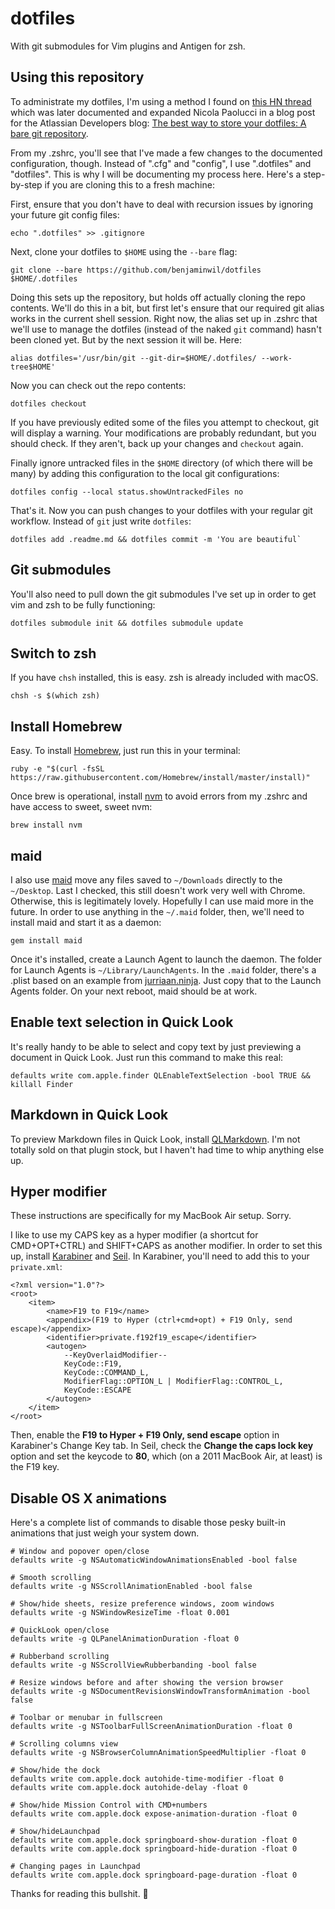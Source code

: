 # dotfiles

With git submodules for Vim plugins and Antigen for zsh.

## Using this repository

To administrate my dotfiles, I'm using a method I found on [this HN thread](https://news.ycombinator.com/item?id=11070797)
which was later documented and expanded Nicola Paolucci in a blog post for the Atlassian Developers blog: 
[The best way to store your dotfiles: A bare git repository](https://developer.atlassian.com/blog/2016/02/best-way-to-store-dotfiles-git-bare-repo/).

From my .zshrc, you'll see that I've made a few changes to the documented configuration, though. Instead of ".cfg" and 
"config", I use ".dotfiles" and "dotfiles". This is why I will be documenting my process here. Here's a step-by-step if 
you are cloning this to a fresh machine:

First, ensure that you don't have to deal with recursion issues by ignoring your future git config files:

```
echo ".dotfiles" >> .gitignore
```

Next, clone your dotfiles to `$HOME`  using the `--bare` flag:

```
git clone --bare https://github.com/benjaminwil/dotfiles $HOME/.dotfiles
``` 

Doing this sets up the repository, but holds off actually cloning the repo contents. We'll do this in a bit, but first 
let's ensure that our required git alias works in the current shell session. Right now, the alias set up in .zshrc 
that we'll use to manage the dotfiles (instead of the naked `git` command) hasn't been cloned yet. But by the next 
session it will be. Here:

```
alias dotfiles='/usr/bin/git --git-dir=$HOME/.dotfiles/ --work-tree$HOME'
```

Now you can check out the repo contents:

```
dotfiles checkout
```

If you have previously edited some of the files you attempt to checkout, git will display a warning. Your modifications 
are probably redundant, but you should check. If they aren't, back up your changes and `checkout` again.

Finally ignore untracked files in the `$HOME` directory (of which there will be many) by adding this configuration to 
the local git configurations:

```
dotfiles config --local status.showUntrackedFiles no
```

That's it. Now you can push changes to your dotfiles with your regular git workflow. Instead of `git` just write 
`dotfiles`:

```
dotfiles add .readme.md && dotfiles commit -m 'You are beautiful`
```

## Git submodules

You'll also need to pull down the git submodules I've set up in order to get vim and zsh to be fully functioning:

```
dotfiles submodule init && dotfiles submodule update
```

## Switch to zsh

If you have `chsh` installed, this is easy. zsh is already included with macOS. 

```
chsh -s $(which zsh)
```       

## Install Homebrew

Easy. To install [Homebrew](http://brew.sh), just run this in your terminal: 

```
ruby -e "$(curl -fsSL https://raw.githubusercontent.com/Homebrew/install/master/install)"
```

Once brew is operational, install [nvm](https://github.com/creationix/nvm) to avoid errors from my .zshrc and have 
access to sweet, sweet nvm:

```
brew install nvm
```

## maid

I also use [maid](https://github.com/benjaminoakes/maid) move any files saved to `~/Downloads` directly to the 
`~/Desktop`. Last I checked, this still doesn't work very well with Chrome. Otherwise, this is legitimately lovely. 
Hopefully I can use maid more in the future. In order to use anything in the `~/.maid` folder, then, we'll need to 
install maid and start it as a daemon:

```
gem install maid
```

Once it's installed, create a Launch Agent to launch the daemon. The folder for Launch Agents is `~/Library/LaunchAgents`. 
In the `.maid` folder, there's a .plist based on an example from 
[jurriaan.ninja](https://jurriaan.ninja/2015/01/01/maid-on-os-x.html). Just copy that to the Launch Agents folder. On 
your next reboot, maid should be at work.

## Enable text selection in Quick Look

It's really handy to be able to select and copy text by just previewing a document in Quick Look. Just run this command 
to make this real:

```
defaults write com.apple.finder QLEnableTextSelection -bool TRUE && killall Finder
```

## Markdown in Quick Look

To preview Markdown files in Quick Look, install [QLMarkdown](https://github.com/toland/qlmarkdown). I'm not totally sold 
on that plugin stock, but I haven't had time to whip anything else up.

## Hyper modifier

These instructions are specifically for my MacBook Air setup. Sorry.

I like to use my CAPS key as a hyper modifier (a shortcut for CMD+OPT+CTRL) and SHIFT+CAPS as another modifier. In order to 
set this up, install [Karabiner](#) and [Seil](#). In Karabiner, you'll need to add this to your `private.xml`:

```
<?xml version="1.0"?>
<root>
	<item>
		<name>F19 to F19</name>
		<appendix>(F19 to Hyper (ctrl+cmd+opt) + F19 Only, send escape)</appendix>
		<identifier>private.f192f19_escape</identifier>
		<autogen>
			--KeyOverlaidModifier--
			KeyCode::F19,
			KeyCode::COMMAND_L,
			ModifierFlag::OPTION_L | ModifierFlag::CONTROL_L,
			KeyCode::ESCAPE
		</autogen>
	</item>
</root>
```

Then, enable the **F19 to Hyper + F19 Only, send escape** option in Karabiner's Change Key tab. In Seil, check the **Change the 
caps lock key** option and set the keycode to **80**, which (on a 2011 MacBook Air, at least) is the F19 key.

## Disable OS X animations

Here's a complete list of commands to disable those pesky built-in animations that just weigh your system down.

```
# Window and popover open/close
defaults write -g NSAutomaticWindowAnimationsEnabled -bool false

# Smooth scrolling
defaults write -g NSScrollAnimationEnabled -bool false

# Show/hide sheets, resize preference windows, zoom windows
defaults write -g NSWindowResizeTime -float 0.001

# QuickLook open/close
defaults write -g QLPanelAnimationDuration -float 0

# Rubberband scrolling
defaults write -g NSScrollViewRubberbanding -bool false

# Resize windows before and after showing the version browser
defaults write -g NSDocumentRevisionsWindowTransformAnimation -bool false

# Toolbar or menubar in fullscreen
defaults write -g NSToolbarFullScreenAnimationDuration -float 0

# Scrolling columns view
defaults write -g NSBrowserColumnAnimationSpeedMultiplier -float 0

# Show/hide the dock
defaults write com.apple.dock autohide-time-modifier -float 0
defaults write com.apple.dock autohide-delay -float 0

# Show/hide Mission Control with CMD+numbers
defaults write com.apple.dock expose-animation-duration -float 0

# Show/hideLaunchpad
defaults write com.apple.dock springboard-show-duration -float 0
defaults write com.apple.dock springboard-hide-duration -float 0

# Changing pages in Launchpad
defaults write com.apple.dock springboard-page-duration -float 0
```

Thanks for reading this bullshit. 🐢
